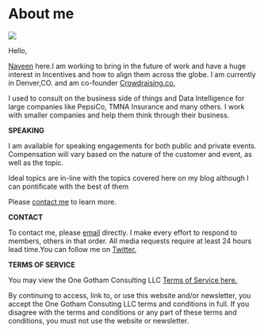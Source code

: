 # About me  

![](https://lh6.googleusercontent.com/B9JKHyokwLURdcbapDrf_z-4nVnDrk4KBnuSKT2Kg2c9wXYbdswqyeDuhBjDNF4qhWPw7qc3NQ=w371)

Hello,

[Naveen](https://www.google.com/url?q=https%3A%2F%2Fwww.linkedin.com%2Fin%2Fnaveenmishra&sa=D&sntz=1&usg=AFQjCNF-RRsGj-Ga8-Rr_LfmdJXXXyGDrA) here.I am working to bring in the future of work and have a huge interest in Incentives and how to align them across the globe. I am currently in Denver,CO. and am co-founder [Crowdraising.co.](https://www.google.com/url?q=https%3A%2F%2Fwww.crowdraising.co%2F&sa=D&sntz=1&usg=AFQjCNExp2n8qbtoSekrz9lEhmm8bEnCPg)

I used to consult on the business side of things and Data Intelligence for large companies like PepsiCo, TMNA Insurance and many others. I work with smaller companies and help them think through their business.

**SPEAKING**

I am available for speaking engagements for both public and private events. Compensation will vary based on the nature of the customer and event, as well as the topic.

Ideal topics are in-line with the topics covered here on my blog although I can pontificate with the best of them

Please [contact me](mailto:consulting@naveenmishra.co) to learn more.

**CONTACT**

To contact me, please [email](mailto:nm@naveenmishra.co) directly. I make every effort to respond to members, others in that order. All media requests require at least 24 hours lead time.You can follow me on [Twitter.](https://www.google.com/url?q=https%3A%2F%2Fwww.twitter.com%2Furstrulymishra&sa=D&sntz=1&usg=AFQjCNF_WuFv7wywOa-LEMV5-xhngbP1pw)

**TERMS OF SERVICE**

You may view the One Gotham Consulting LLC [Terms of Service here.](http://www.google.com/url?q=http%3A%2F%2Fnaveenmishra.co%2Fterms-of-service%2F&sa=D&sntz=1&usg=AFQjCNHbg4KoMQINTs-DGWEXOl93ub_bwg)

By continuing to access, link to, or use this website and/or newsletter, you accept the One Gotham Consuting LLC terms and conditions in full. If you disagree with the terms and conditions or any part of these terms and conditions, you must not use the website or newsletter.



